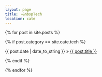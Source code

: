 ```yaml
---
layout: page
title: ·&nbspTech
location: cate
---
```


<div class="posts">
  {% for post in site.posts %}
  
  {% if post.category == site.cate.tech %}
  <div class="post" style="margin: 0 0 1em 0;">
    <span class="post-date" style="display: initial;">{{ post.date | date_to_string }}</span>
	   »   
    <a class="post-title" href="{{ post.url }}">
        {{ post.title }}
    </a>

  </div>
  {% endif %}
  
  {% endfor %}
</div>
